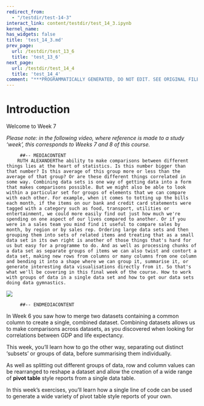 ```yaml
---
redirect_from:
  - "/testdir/test-14-3"
interact_link: content/testdir/test_14_3.ipynb
kernel_name: 
has_widgets: false
title: 'test_14_3.md'
prev_page:
  url: /testdir/test_13_6
  title: 'test_13_6'
next_page:
  url: /testdir/test_14_4
  title: 'test_14_4'
comment: "***PROGRAMMATICALLY GENERATED, DO NOT EDIT. SEE ORIGINAL FILES IN /content***"
---
```


# Introduction

Welcome to Week 7

*Please note: in the following video, where reference is made to a study ‘week’, this corresponds to Weeks 7 and 8 of this course.*

         ##-- MEDIACONTENT
        RUTH ALEXANDERThe ability to make comparisons between different things lies at the heart of statistics. Is this number bigger than that number? Is this average of this group more or less than the average of that group? Or are these different things correlated in some way. Combining data sets is one way of getting data into a form that makes comparisons possible. But we might also be able to look within a particular set for groups of elements that we can compare with each other. For example, when it comes to totting up the bills each month, if the items on our bank and credit card statements were tagged with a category such as food, transport, utilities or entertainment, we could more easily find out just how much we're spending on one aspect of our lives compared to another. Or if you were in a sales team you mind find it useful to compare sales by month, by region or by sales rep. Ordering large data sets and then grouping them into sets of related items and treating that as a small data set in its own right is another of those things that's hard for us but easy for a programme to do. And as well as processing chunks of a data set as separate groups of items we can also twist and contort a data set, making new rows from columns or many columns from one column and bending it into a shape where we can group it, summarise it, or generate interesting data visualisations directly from it. So that's what we'll be covering in this final week of the course. How to work with groups of data in a single data set and how to get our data sets doing data gymnastics. 

![](https://www.open.edu/openlearn/ocw/pluginfile.php/1393338/mod_oucontent/oucontent/71687/ou_futurelearn_learn_to_code_vid_1004.jpg)

         ##-- ENDMEDIACONTENT
    
In Week 6 you saw how to merge two datasets containing a common column to create a single, combined dataset. Combining datasets allows us to make comparisons across datasets, as you discovered when looking for correlations between GDP and life expectancy.

This week, you’ll learn how to go the other way, separating out distinct ‘subsets’ or groups of data, before summarising them individually.

As well as splitting out different groups of data, row and column values can be rearranged to reshape a dataset and allow the creation of a wide range of __pivot table__ style reports from a single data table.

In this week’s exercises, you’ll learn how a single line of code can be used to generate a wide variety of pivot table style reports of your own.

